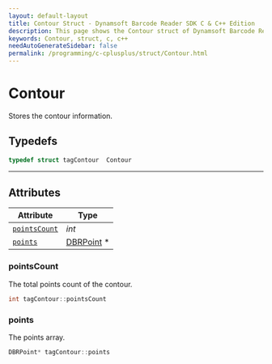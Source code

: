 ```yaml
---
layout: default-layout
title: Contour Struct - Dynamsoft Barcode Reader SDK C & C++ Edition
description: This page shows the Contour struct of Dynamsoft Barcode Reader SDK C & C++ Edition.
keywords: Contour, struct, c, c++
needAutoGenerateSidebar: false
permalink: /programming/c-cplusplus/struct/Contour.html
---
```



# Contour
Stores the contour information.

## Typedefs

```cpp
typedef struct tagContour  Contour
```  

---

## Attributes
  
| Attribute | Type |
|---------- | ---- |
| [`pointsCount`](#pointscount) |  *int* |
| [`points`](#points) | [DBRPoint](DBRPoint.md) \* |


### pointsCount
The total points count of the contour.
```cpp
int tagContour::pointsCount
```  
  
### points
The points array.
```cpp
DBRPoint* tagContour::points
```  
